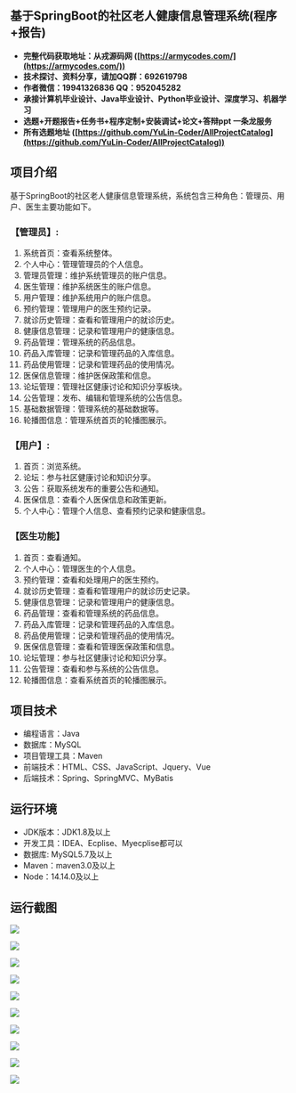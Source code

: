 ## 基于SpringBoot的社区老人健康信息管理系统(程序+报告)

- <b>完整代码获取地址：从戎源码网 ([https://armycodes.com/](https://armycodes.com/))</b>
- <b>技术探讨、资料分享，请加QQ群：692619798</b> 
- <b>作者微信：19941326836  QQ：952045282</b> 
- <b>承接计算机毕业设计、Java毕业设计、Python毕业设计、深度学习、机器学习</b>
- <b>选题+开题报告+任务书+程序定制+安装调试+论文+答辩ppt 一条龙服务</b>
- <b>所有选题地址 ([https://github.com/YuLin-Coder/AllProjectCatalog](https://github.com/YuLin-Coder/AllProjectCatalog)) </b>

## 项目介绍
基于SpringBoot的社区老人健康信息管理系统，系统包含三种角色：管理员、用户、医生主要功能如下。

### 【管理员】:
1. 系统首页：查看系统整体。
2. 个人中心：管理管理员的个人信息。
3. 管理员管理：维护系统管理员的账户信息。
4. 医生管理：维护系统医生的账户信息。
5. 用户管理：维护系统用户的账户信息。
6. 预约管理：管理用户的医生预约记录。
7. 就诊历史管理：查看和管理用户的就诊历史。
8. 健康信息管理：记录和管理用户的健康信息。
9. 药品管理：管理系统的药品信息。
10. 药品入库管理：记录和管理药品的入库信息。
11. 药品使用管理：记录和管理药品的使用情况。
12. 医保信息管理：维护医保政策和信息。
13. 论坛管理：管理社区健康讨论和知识分享板块。
14. 公告管理：发布、编辑和管理系统的公告信息。
15. 基础数据管理：管理系统的基础数据等。
16. 轮播图信息：管理系统首页的轮播图展示。

### 【用户】:
1. 首页：浏览系统。
2. 论坛：参与社区健康讨论和知识分享。
3. 公告：获取系统发布的重要公告和通知。
4. 医保信息：查看个人医保信息和政策更新。
5. 个人中心：管理个人信息、查看预约记录和健康信息。

### 【医生功能】
1. 首页：查看通知。
2. 个人中心：管理医生的个人信息。
3. 预约管理：查看和处理用户的医生预约。
4. 就诊历史管理：查看和管理用户的就诊历史记录。
5. 健康信息管理：记录和管理用户的健康信息。
6. 药品管理：查看和管理系统的药品信息。
7. 药品入库管理：记录和管理药品的入库信息。
8. 药品使用管理：记录和管理药品的使用情况。
9. 医保信息管理：查看和管理医保政策和信息。
10. 论坛管理：参与社区健康讨论和知识分享。
11. 公告管理：查看和参与系统的公告信息。
12. 轮播图信息：查看系统首页的轮播图展示。

## 项目技术
- 编程语言：Java
- 数据库：MySQL
- 项目管理工具：Maven
- 前端技术：HTML、CSS、JavaScript、Jquery、Vue
- 后端技术：Spring、SpringMVC、MyBatis

## 运行环境
- JDK版本：JDK1.8及以上
- 开发工具：IDEA、Ecplise、Myecplise都可以
- 数据库: MySQL5.7及以上
- Maven：maven3.0及以上
- Node：14.14.0及以上

## 运行截图
![](screenshot/1.png)

![](screenshot/2.png)

![](screenshot/3.png)

![](screenshot/4.png)

![](screenshot/5.png)

![](screenshot/6.png)

![](screenshot/7.png)

![](screenshot/8.png)

![](screenshot/9.png)

![](screenshot/10.png)
